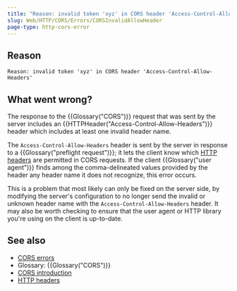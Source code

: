 ```yaml
---
title: "Reason: invalid token 'xyz' in CORS header 'Access-Control-Allow-Headers'"
slug: Web/HTTP/CORS/Errors/CORSInvalidAllowHeader
page-type: http-cors-error
---
```




## Reason

```plain
Reason: invalid token 'xyz' in CORS header 'Access-Control-Allow-Headers'
```

## What went wrong?

The response to the {{Glossary("CORS")}} request that was sent by the server includes
an {{HTTPHeader("Access-Control-Allow-Headers")}} header which includes at least one
invalid header name.

The `Access-Control-Allow-Headers` header is sent by the server in response
to a {{Glossary("preflight request")}}; it lets the client know which [HTTP headers](/Web/HTTP/Headers) are permitted in CORS requests.
If the client {{Glossary("user agent")}} finds among the comma-delineated values
provided by the header any header name it does not recognize, this error occurs.

This is a problem that most likely can only be fixed on the server side, by modifying
the server's configuration to no longer send the invalid or unknown header name with the
`Access-Control-Allow-Headers` header. It may also be worth checking to
ensure that the user agent or HTTP library you're using on the client is up-to-date.

## See also

- [CORS errors](/Web/HTTP/CORS/Errors)
- Glossary: {{Glossary("CORS")}}
- [CORS introduction](/Web/HTTP/CORS)
- [HTTP headers](/Web/HTTP/Headers)
